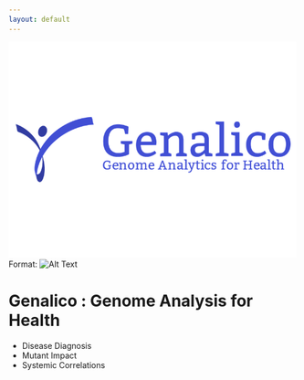 ```yaml
---
layout: default
---
```


![Genalico Logo](Logaster-1-gplus-sharedImage-800px.png)
Format: ![Alt Text](url)

# Genalico : Genome Analysis for Health

* Disease Diagnosis
* Mutant Impact
* Systemic Correlations
